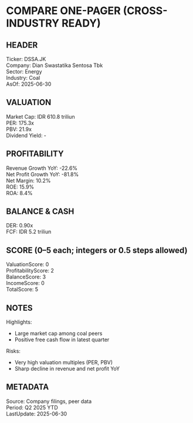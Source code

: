 # COMPARE ONE-PAGER (CROSS-INDUSTRY READY)

## HEADER
Ticker: DSSA.JK  
Company: Dian Swastatika Sentosa Tbk  
Sector: Energy  
Industry: Coal  
AsOf: 2025-06-30

## VALUATION
Market Cap: IDR 610.8 triliun  
PER: 175.3x  
PBV: 21.9x  
Dividend Yield: -

## PROFITABILITY
Revenue Growth YoY: -22.6%  
Net Profit Growth YoY: -81.8%  
Net Margin: 10.2%  
ROE: 15.9%  
ROA: 8.4%

## BALANCE & CASH
DER: 0.90x  
FCF: IDR 5.2 triliun

## SCORE (0–5 each; integers or 0.5 steps allowed)
ValuationScore: 0  
ProfitabilityScore: 2  
BalanceScore: 3  
IncomeScore: 0  
TotalScore: 5

## NOTES
Highlights:
- Large market cap among coal peers
- Positive free cash flow in latest quarter

Risks:
- Very high valuation multiples (PER, PBV)
- Sharp decline in revenue and net profit YoY

## METADATA
Source: Company filings, peer data  
Period: Q2 2025 YTD  
LastUpdate: 2025-06-30